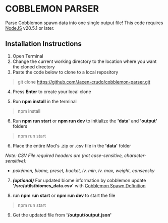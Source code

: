 # COBBLEMON PARSER
Parse Cobblemon spawn data into one single output file! This code requires [NodeJS](https://nodejs.org/en/download/package-manager) v20.5.1 or later.

## Installation Instructions
1. Open Terminal
2. Change the current working directory to the location where you want the cloned directory
3. Paste the code below to clone to a local repository
> git clone https://github.com/Jacen-crudo/cobblemon-parser.git

4. Press **Enter** to create your local clone

5. Run **npm install** in the terminal
> npm install

6. Run **npm run start** or **npm run dev** to initialize the **'data'** and **'output'** folders
> npm run start

6. Place the entire Mod's .zip or .csv file in the **'data'** folder

*Note: CSV File required headers are (not case-sensitive, character-sensitive):*
- *pokémon, biome, preset, bucket, lv. min, lv. max, weight, canseesky*

7. ***(optional)*** For updated biome information by cobblemon update **'/src/utils/biomes_data.csv'** with [Cobblemon Spawn Definition](https://wiki.cobblemon.com/index.php/Pok%C3%A9mon/Spawning/Spawn_Definitions)

8. run **npm run start** or **npm run dev** to start the file
> npm run start

9. Get the updated file from **'/output/output.json'**